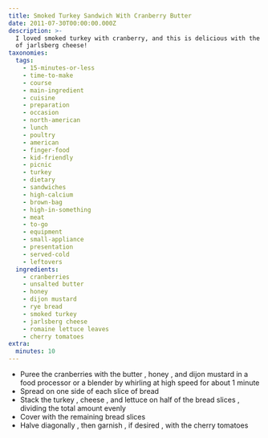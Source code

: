 ```yaml
---
title: Smoked Turkey Sandwich With Cranberry Butter
date: 2011-07-30T00:00:00.000Z
description: >-
  I loved smoked turkey with cranberry, and this is delicious with the addition
  of jarlsberg cheese!
taxonomies:
  tags:
    - 15-minutes-or-less
    - time-to-make
    - course
    - main-ingredient
    - cuisine
    - preparation
    - occasion
    - north-american
    - lunch
    - poultry
    - american
    - finger-food
    - kid-friendly
    - picnic
    - turkey
    - dietary
    - sandwiches
    - high-calcium
    - brown-bag
    - high-in-something
    - meat
    - to-go
    - equipment
    - small-appliance
    - presentation
    - served-cold
    - leftovers
  ingredients:
    - cranberries
    - unsalted butter
    - honey
    - dijon mustard
    - rye bread
    - smoked turkey
    - jarlsberg cheese
    - romaine lettuce leaves
    - cherry tomatoes
extra:
  minutes: 10
---
```

 - Puree the cranberries with the butter , honey , and dijon mustard in a food processor or a blender by whirling at high speed for about 1 minute
 - Spread on one side of each slice of bread
 - Stack the turkey , cheese , and lettuce on half of the bread slices , dividing the total amount evenly
 - Cover with the remaining bread slices
 - Halve diagonally , then garnish , if desired , with the cherry tomatoes
